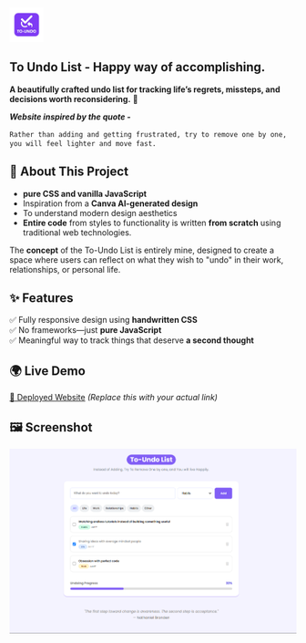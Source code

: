 
<img src="assets/logo.png" style="width: 60px; height: 60px;">

## To Undo List - Happy way of accomplishing.

**A beautifully crafted undo list for tracking life’s regrets, missteps, and decisions worth reconsidering.** 🚀  

***Website inspired by the quote -***
```
Rather than adding and getting frustrated, try to remove one by one, you will feel lighter and move fast.
```

## 📌 About This Project  
- **pure CSS and vanilla JavaScript**
- Inspiration from a **Canva AI-generated design**
- To understand modern design aesthetics
- **Entire code** from styles to functionality is written **from scratch** using traditional web technologies.  

The **concept** of the To-Undo List is entirely mine, designed to create a space where users can reflect on what they wish to "undo" in their work, relationships, or personal life.  

## ✨ Features  
✅ Fully responsive design using **handwritten CSS**  
✅ No frameworks—just **pure JavaScript**  
✅ Meaningful way to track things that deserve **a second thought**  

## 🌍 Live Demo  
[🔗 Deployed Website](#) *(Replace this with your actual link)*  

## 🖼️ Screenshot  
<img src="assets/image.png" style="object-fit: contain">  
